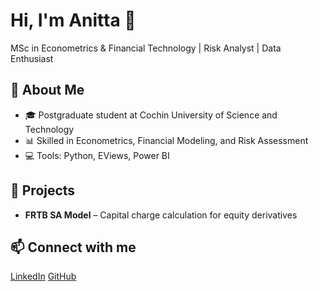
# Hi, I'm Anitta 👋  
MSc in Econometrics & Financial Technology | Risk Analyst | Data Enthusiast  

## 🔹 About Me
- 🎓 Postgraduate student at Cochin University of Science and Technology  
- 📊 Skilled in Econometrics, Financial Modeling, and Risk Assessment  
- 💻 Tools: Python, EViews, Power BI  

## 📌 Projects
- **FRTB SA Model** – Capital charge calculation for equity derivatives
  
## 📫 Connect with me
[LinkedIn](https://www.linkedin.com/in/yourprofile) 
[GitHub](https://github.com/anitta-varghese)
